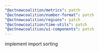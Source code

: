 ```yaml
---
"@actnowcoalition/metrics": patch
"@actnowcoalition/number-format": patch
"@actnowcoalition/regions": patch
"@actnowcoalition/time-utils": patch
"@actnowcoalition/ui-components": patch
---
```


implement import sorting
